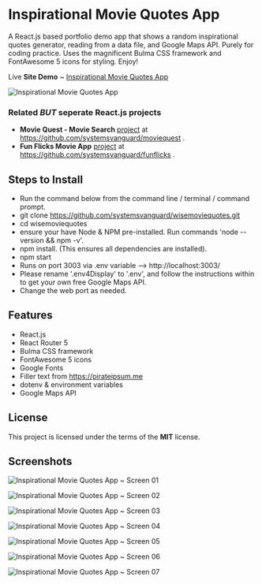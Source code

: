 # Inspirational Movie Quotes App 
A React.js based portfolio demo app that shows a random inspirational quotes generator, reading from a data file, and Google Maps API. Purely for coding practice.  Uses the magnificent Bulma CSS framework and FontAwesome 5 icons for styling.  Enjoy! 

Live **Site Demo** ~ [Inspirational Movie Quotes App](http://wisemoviequotes.ryanhunter.ca/) 

![Inspirational Movie Quotes App](http://ryanhunter.ca/images/portfolio/wisemoviequotes01.png)

### Related *BUT* seperate React.js projects 
- **Movie Quest - Movie Search** [project](https://github.com/systemsvanguard/moviequest)  at https://github.com/systemsvanguard/moviequest .
- **Fun Flicks Movie App** [project](https://github.com/systemsvanguard/funflicks) at https://github.com/systemsvanguard/funflicks .


## Steps to Install 
- Run the command below from the command line / terminal / command prompt.
- git clone https://github.com/systemsvanguard/wisemoviequotes.git  
- cd wisemoviequotes
- ensure your have Node & NPM pre-installed. Run commands 'node --version && npm -v'.
- npm install.  (This ensures all dependencies are installed).
- npm start
- Runs on port 3003 via .env variable --> http://localhost:3003/ 
- Please rename '.env4Display' to '.env', and follow the instructions within to get your own free Google Maps API.
- Change the web port as needed.


## Features
- React.js
- React Router 5
- Bulma CSS framework 
- FontAwesome 5 icons
- Google Fonts
- Filler text from https://pirateipsum.me 
- dotenv & environment variables
- Google Maps API


## License
This project is licensed under the terms of the **MIT** license.


## Screenshots 

![Inspirational Movie Quotes App ~ Screen 01](http://ryanhunter.ca/images/portfolio/wisemoviequotes01.png)

![Inspirational Movie Quotes App ~ Screen 02](http://ryanhunter.ca/images/portfolio/wisemoviequotes02.png)

![Inspirational Movie Quotes App ~ Screen 03](http://ryanhunter.ca/images/portfolio/wisemoviequotes03.png)

![Inspirational Movie Quotes App ~ Screen 04](http://ryanhunter.ca/images/portfolio/wisemoviequotes04.png)

![Inspirational Movie Quotes App ~ Screen 05](http://ryanhunter.ca/images/portfolio/wisemoviequotes05.png)

![Inspirational Movie Quotes App ~ Screen 06](http://ryanhunter.ca/images/portfolio/wisemoviequotes06.png)

![Inspirational Movie Quotes App ~ Screen 07](http://ryanhunter.ca/images/portfolio/wisemoviequotes07.png)


